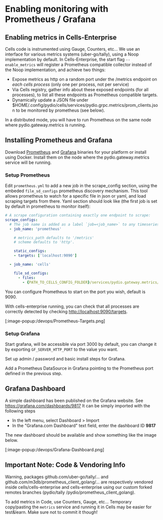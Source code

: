 # Enabling monitoring with Prometheus / Grafana


## Enabling metrics in Cells-Enterprise

Cells code is instrumented using Gauge, Counters, etc... We use an interface for various metrics systems (uber-go/tally), using a Noop
implementation by default. In Cells-Enterprise, the start flag `--enable_metrics` will register a Prometheus compatible collector instead of the Noop implementation, and achieve two things:

- Expose metrics as http on a random port under the /metrics endpoint on *each cells process* (only one per process, not per service)
- Via Cells registry, gather info about these exposed endpoints (for all processes), to list all these endpoints as Prometheus compatible targets.
- Dynamically update a JSON file under $HOME/.config/pydio/cells/services/pydio.grpc.metrics/prom_clients.json to be monitored by prometheus (see below).

In a distributed mode, you will have to run Prometheus on the same node where pydio.gateway.metrics is running.

## Installing Prometheus and Grafana

Download [Prometheus](https://prometheus.io/download/) and [Grafana](https://grafana.com/grafana/download) binaries for your platform or install using Docker.
Install them on the node where the pydio.gateway.metrics service will be running.

### Setup Prometheus

Edit `prometheus.yml` to add a new job in the scrape_config section, using the embeded `file_sd_configs` prometheus discovery mechanism.
This tool allows prometheus to watch for a specific file in json or yaml, and load scraping targets from there.
Yaml section should look like (the first job is set by default in prometheus to monitor itself):

```yaml
# A scrape configuration containing exactly one endpoint to scrape:
scrape_configs:
  # The job name is added as a label `job=<job_name>` to any timeseries scraped from this config.
  - job_name: 'prometheus'

    # metrics_path defaults to '/metrics'
    # scheme defaults to 'http'.

    static_configs:
    - targets: ['localhost:9090']

  - job_name: 'cells'

    file_sd_configs:
      - files:
        - {PATH_TO_CELLS_CONFIG_FOLDER}/services/pydio.gateway.metrics/prom_clients.json
```

You can configure  Prometheus to start on the port you wish, default is 9090.

With cells-enterprise running, you can check that all processes are correctly detected by checking [http://localhost:9090/targets](http://localhost:9090/targets).

<!-- ![Prom Targets](https://github.com/pydio/internal-tracker/raw/master/howtos/resources/Prometheus-Targets.png) -->
[:image-popup:/devops/Prometheus-Targets.png]

### Setup Grafana

Start grafana, will be accessible via port 3000 by default, you can change it by exporting `GF_SERVER_HTTP_PORT` to the value you want.

Set up admin / password and basic install steps for Grafana.

Add a Prometheus DataSource in Grafana pointing to the Prometheus port defined in the previous step.

## Grafana Dashboard

A simple dashboard has been published on the Grafana website. See https://grafana.com/dashboards/9817 
It can be simply imported with the following steps

- In the left menu, select Dashboard > Import
- In the "Grafana.com Dashboard" text field, enter the dashboard ID **9817**

The new dashboard should be available and show something like the image below.

<!-- ![Dashboard](https://github.com/pydio/internal-tracker/raw/master/howtos/resources/Grafana-Dashboard.png) -->
[:image-popup:/devops/Grafana-Dashboard.png]

## Important Note: Code & Vendoring Info

Warning, packages github.com/uber-go/tally/... and github.com/m3db/prometheus_client_golang/... are respectively vendored inside cells/cells-enterprise and cells-enterprise using our custom forked remotes branches (pydio/tally /pydio/prometheus_client_golang).

To add metrics in Code, use Counters, Gauge, etc... Temporary copy/pasting the `metrics` service and running it in Cells may be easier for test&learn. Make sure not to commit it though!

